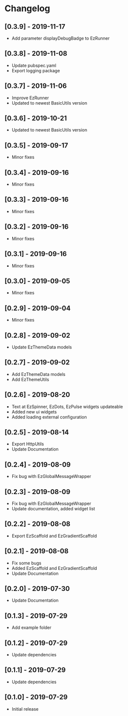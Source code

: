 # Changelog

## [0.3.9] - 2019-11-17

* Add parameter displayDebugBadge to EzRunner

## [0.3.8] - 2019-11-08

* Update pubspec.yaml
* Export logging package

## [0.3.7] - 2019-11-06

* Improve EzRunner
* Updated to newest BasicUtils version

## [0.3.6] - 2019-10-21

* Updated to newest BasicUtils version

## [0.3.5] - 2019-09-17

* Minor fixes

## [0.3.4] - 2019-09-16

* Minor fixes

## [0.3.3] - 2019-09-16

* Minor fixes

## [0.3.2] - 2019-09-16

* Minor fixes

## [0.3.1] - 2019-09-16

* Minor fixes

## [0.3.0] - 2019-09-05

* Minor fixes

## [0.2.9] - 2019-09-04

* Minor fixes

## [0.2.8] - 2019-09-02

* Update EzThemeData models

## [0.2.7] - 2019-09-02

* Add EzThemeData models
* Add EzThemeUtils

## [0.2.6] - 2019-08-20

* Text at EzSpinner, EzDots, EzPulse widgets updateable
* Added new ui widgets
* Added loading external configuration

## [0.2.5] - 2019-08-14

* Export HttpUtils
* Update Documentation

## [0.2.4] - 2019-08-09

* Fix bug with EzGlobalMessageWrapper

## [0.2.3] - 2019-08-09

* Fix bug with EzGlobalMessageWrapper
* Update documentation, added widget list

## [0.2.2] - 2019-08-08

* Export EzScaffold and EzGradientScaffold

## [0.2.1] - 2019-08-08

* Fix some bugs
* Added EzScaffold and EzGradientScaffold
* Update Documentation

## [0.2.0] - 2019-07-30

* Update Documentation

## [0.1.3] - 2019-07-29

* Add example folder

## [0.1.2] - 2019-07-29

* Update dependencies

## [0.1.1] - 2019-07-29

* Update dependencies

## [0.1.0] - 2019-07-29

* Initial release

